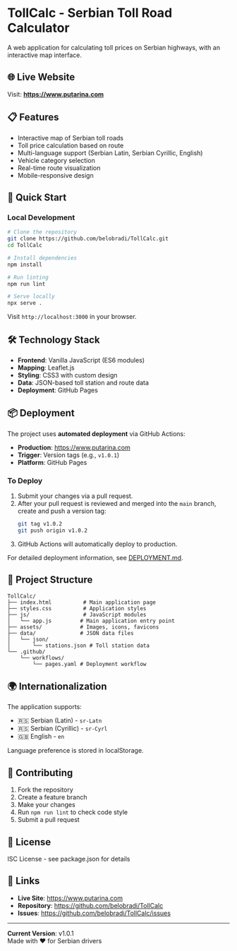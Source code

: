 # TollCalc - Serbian Toll Road Calculator

A web application for calculating toll prices on Serbian highways, with an interactive map interface.

## 🌐 Live Website
Visit: **https://www.putarina.com**

## 📋 Features
- Interactive map of Serbian toll roads
- Toll price calculation based on route
- Multi-language support (Serbian Latin, Serbian Cyrillic, English)
- Vehicle category selection
- Real-time route visualization
- Mobile-responsive design

## 🚀 Quick Start

### Local Development
```bash
# Clone the repository
git clone https://github.com/belobradi/TollCalc.git
cd TollCalc

# Install dependencies
npm install

# Run linting
npm run lint

# Serve locally
npx serve .
```

Visit `http://localhost:3000` in your browser.

## 🛠️ Technology Stack
- **Frontend**: Vanilla JavaScript (ES6 modules)
- **Mapping**: Leaflet.js
- **Styling**: CSS3 with custom design
- **Data**: JSON-based toll station and route data
- **Deployment**: GitHub Pages

## 📦 Deployment

The project uses **automated deployment** via GitHub Actions:

- **Production**: https://www.putarina.com
- **Trigger**: Version tags (e.g., `v1.0.1`)
- **Platform**: GitHub Pages

### To Deploy
1. Submit your changes via a pull request.
2. After your pull request is reviewed and merged into the `main` branch, create and push a version tag:
   ```bash
   git tag v1.0.2
   git push origin v1.0.2
   ```
3. GitHub Actions will automatically deploy to production.

For detailed deployment information, see [DEPLOYMENT.md](./DEPLOYMENT.md).

## 📁 Project Structure
```
TollCalc/
├── index.html          # Main application page
├── styles.css          # Application styles
├── js/                 # JavaScript modules
│   └── app.js         # Main application entry point
├── assets/            # Images, icons, favicons
├── data/              # JSON data files
│   └── json/
│       └── stations.json # Toll station data
└── .github/
    └── workflows/
        └── pages.yaml # Deployment workflow
```

## 🌍 Internationalization
The application supports:
- 🇷🇸 Serbian (Latin) - `sr-Latn`
- 🇷🇸 Serbian (Cyrillic) - `sr-Cyrl`
- 🇬🇧 English - `en`

Language preference is stored in localStorage.

## 🤝 Contributing
1. Fork the repository
2. Create a feature branch
3. Make your changes
4. Run `npm run lint` to check code style
5. Submit a pull request

## 📄 License
ISC License - see package.json for details

## 🔗 Links
- **Live Site**: https://www.putarina.com
- **Repository**: https://github.com/belobradi/TollCalc
- **Issues**: https://github.com/belobradi/TollCalc/issues

---
**Current Version**: v1.0.1  
Made with ❤️ for Serbian drivers
